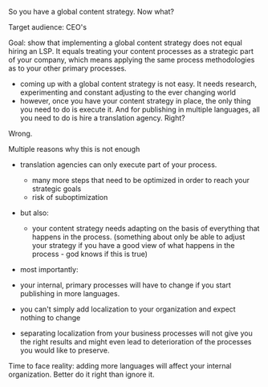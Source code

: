 
So you have a global content strategy. Now what? 


Target audience: CEO's

Goal: show that implementing a global content strategy does not equal hiring an LSP. It equals treating your content processes as a strategic part of your company, which 
means applying the same process methodologies as to your other primary processes.


- coming up with a global content strategy is not easy. It needs research, experimenting and constant adjusting to the ever changing world
- however, once you have your content strategy in place, the only thing you need to do is execute it. And for publishing in multiple languages, all you need to do is hire a translation agency. Right? 

Wrong.

Multiple reasons why this is not enough
- translation agencies can only execute part of your process. 
  -  many more steps that need to be optimized in order to reach your strategic goals
  -  risk of suboptimization 

- but also: 
  - your content strategy needs adapting on the basis of everything that happens in the process. 
  (something about only be able to adjust your strategy if you have a good view of what happens in the process - god knows if this is true)


 - most importantly: 
  - your internal, primary processes will have to change if you start publishing in more languages. 
  - you can't simply add localization to your organization and expect nothing to change
  - separating localization from your business processes will not give you the right results and might even lead to deterioration of the processes you would like to preserve.

Time to face reality: adding more languages will affect your internal organization. Better do it right than ignore it. 




